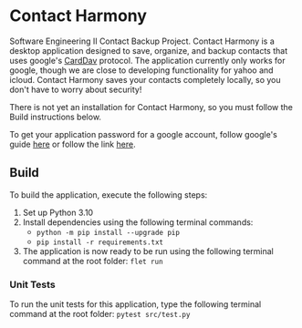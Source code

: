 # Contact Harmony
Software Engineering II Contact Backup Project.
Contact Harmony is a desktop application designed to save, organize, and backup contacts that uses google's [CardDav](https://datatracker.ietf.org/doc/html/rfc6352) protocol. The application currently only works for google, though we are close to developing functionality for yahoo and icloud. Contact Harmony saves your contacts completely locally, so you don't have to worry about security!

There is not yet an installation for Contact Harmony, so you must follow the Build instructions below.

To get your application password for a google account, follow google's guide [here](https://support.google.com/accounts/answer/185833?hl=en) or follow the link [here](https://myaccount.google.com/apppasswords).

## Build
To build the application, execute the following steps:
1. Set up Python 3.10
2. Install dependencies using the following terminal commands:
    - ```python -m pip install --upgrade pip```
    - ```pip install -r requirements.txt```
3. The application is now ready to be run using the following terminal command at the root folder: ```flet run```
### Unit Tests
To run the unit tests for this application, type the following terminal command at the root folder:
```pytest src/test.py```
